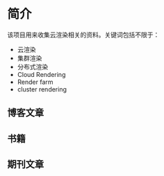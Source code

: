 # 简介

该项目用来收集云渲染相关的资料。关键词包括不限于：

- 云渲染
- 集群渲染
- 分布式渲染
- Cloud Rendering
- Render farm
- cluster rendering

## 博客文章

## 书籍

## 期刊文章
